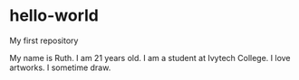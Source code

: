# hello-world
My first repository

My name is Ruth. I am 21 years old. I am a student at Ivytech College.
I love artworks.
I sometime draw.
